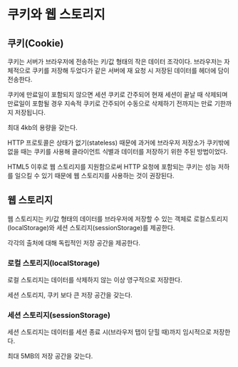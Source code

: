 # 쿠키와 웹 스토리지

## 쿠키(Cookie)

쿠키는 서버가 브라우저에 전송하는 키/값 형태의 작은 데이터 조각이다. 브라우저는 자체적으로 쿠키를 저장해 두었다가 같은 서버에 재 요청 시 저장된 데이터를 헤더에 담이 전송한다.

쿠키에 만료일이 포함되지 않으면 세션 쿠키로 간주되어 현재 세션이 끝날 때 삭제되며 만료일이 포함될 경우 지속적 쿠키로 간주되어 수동으로 삭제하기 전까지는 만료 기한까지 저장됩니다.

최대 4kb의 용량을 갖는다.

HTTP 프로토콜은 상태가 없기(stateless) 때문에 과거에 브라우저 저장소가 쿠키밖에 없을 때는 쿠키를 사용해 클라이언트 식별과 데이터를 저장하기 위한 주된 방법이었다.

HTML5 이후로 웹 스토리지를 지원함으로써 HTTP 요청에 포함되는 쿠키는 성능 저하를 일으킬 수 있기 때문에 웹 스토리지를 사용하는 것이 권장된다.

## 웹 스토리지

웹 스토리지는 키/값 형태의 데이터를 브라우저에 저장할 수 있는 객체로 로컬스토리지(localStorage)와 세션 스토리지(sessionStorage)를 제공한다.

각각의 출처에 대해 독립적인 저장 공간을 제공한다.

### 로컬 스토리지(localStorage)

로컬 스토리지는 데이터를 삭제하지 않는 이상 영구적으로 저장한다.

세션 스토리지, 쿠키 보다 큰 저장 공간을 갖는다.

### 세션 스토리지(sessionStorage)

세션 스토리지는 데이터를 세션 종료 시(브라우저 탭이 닫힐 때)까지 임시적으로 저장한다.

최대 5MB의 저장 공간을 갖는다.
